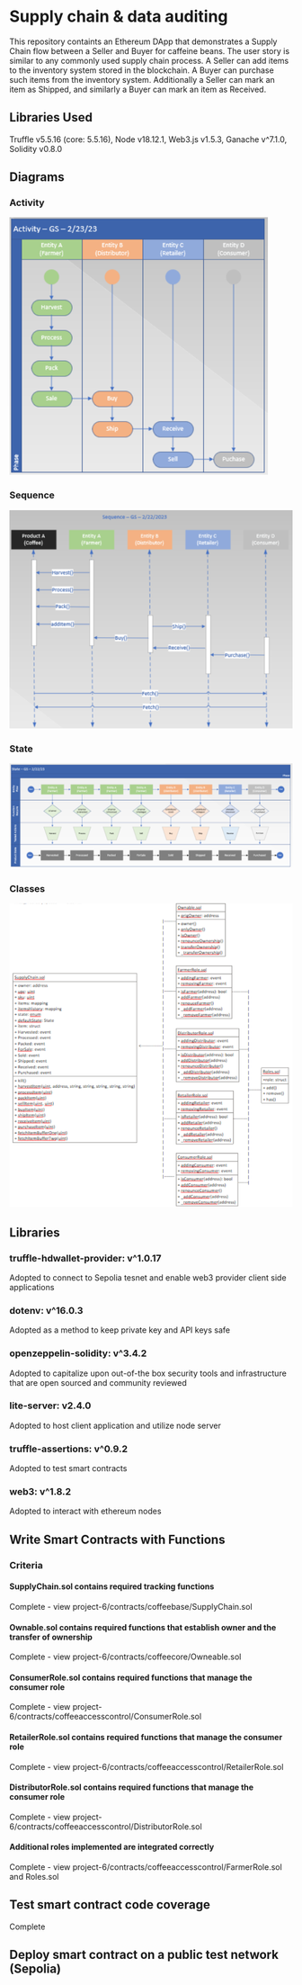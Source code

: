 # Supply chain & data auditing

This repository containts an Ethereum DApp that demonstrates a Supply Chain flow between a Seller and Buyer for caffeine beans. The user story is similar to any commonly used supply chain process. A Seller can add items to the inventory system stored in the blockchain. A Buyer can purchase such items from the inventory system. Additionally a Seller can mark an item as Shipped, and similarly a Buyer can mark an item as Received.

## Libraries Used

Truffle v5.5.16 (core: 5.5.16), Node v18.12.1, Web3.js v1.5.3, Ganache v^7.1.0, Solidity v0.8.0

## Diagrams

### Activity

![truffle test](images/activity.PNG)

### Sequence

![truffle test](images/sequence.PNG)

### State

![truffle test](images/state.PNG)

### Classes

![truffle test](images/classes.PNG)

## Libraries

### truffle-hdwallet-provider: v^1.0.17

Adopted to connect to Sepolia tesnet and enable web3 provider client side applications

### dotenv: v^16.0.3

Adopted as a method to keep private key and API keys safe

### openzeppelin-solidity: v^3.4.2

Adopted to capitalize upon out-of-the box security tools and infrastructure that are open sourced and community reviewed

### lite-server: v2.4.0

Adopted to host client application and utilize node server

### truffle-assertions: v^0.9.2

Adopted to test smart contracts

### web3: v^1.8.2

Adopted to interact with ethereum nodes

## Write Smart Contracts with Functions

### Criteria

#### SupplyChain.sol contains required tracking functions

Complete - view project-6/contracts/coffeebase/SupplyChain.sol

#### Ownable.sol contains required functions that establish owner and the transfer of ownership

Complete - view project-6/contracts/coffeecore/Owneable.sol

#### ConsumerRole.sol contains required functions that manage the consumer role

Complete - view project-6/contracts/coffeeaccesscontrol/ConsumerRole.sol

#### RetailerRole.sol contains required functions that manage the consumer role

Complete - view project-6/contracts/coffeeaccesscontrol/RetailerRole.sol

#### DistributorRole.sol contains required functions that manage the consumer role

Complete - view project-6/contracts/coffeeaccesscontrol/DistributorRole.sol

#### Additional roles implemented are integrated correctly

Complete - view project-6/contracts/coffeeaccesscontrol/FarmerRole.sol and Roles.sol

## Test smart contract code coverage

Complete

## Deploy smart contract on a public test network (Sepolia)
